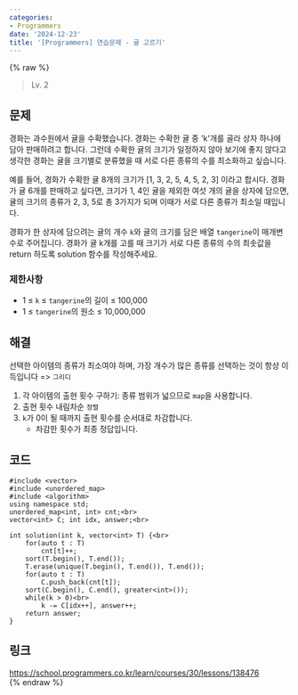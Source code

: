 ```yaml
---
categories:
- Programmers
date: '2024-12-23'
title: '[Programmers] 연습문제 - 귤 고르기'
---
```


{% raw %}
> Lv. 2<br>

## 문제
경화는 과수원에서 귤을 수확했습니다. 경화는 수확한 귤 중 'k'개를 골라 상자 하나에 담아 판매하려고 합니다. 그런데 수확한 귤의 크기가 일정하지 않아 보기에 좋지 않다고 생각한 경화는 귤을 크기별로 분류했을 때 서로 다른 종류의 수를 최소화하고 싶습니다.

예를 들어, 경화가 수확한 귤 8개의 크기가 [1, 3, 2, 5, 4, 5, 2, 3] 이라고 합시다. 경화가 귤 6개를 판매하고 싶다면, 크기가 1, 4인 귤을 제외한 여섯 개의 귤을 상자에 담으면, 귤의 크기의 종류가 2, 3, 5로 총 3가지가 되며 이때가 서로 다른 종류가 최소일 때입니다.

경화가 한 상자에 담으려는 귤의 개수  `k`와 귤의 크기를 담은 배열  `tangerine`이 매개변수로 주어집니다. 경화가 귤 k개를 고를 때 크기가 서로 다른 종류의 수의 최솟값을 return 하도록 solution 함수를 작성해주세요.

### 제한사항
-   1 ≤  `k`  ≤  `tangerine`의 길이 ≤ 100,000
-   1 ≤  `tangerine`의 원소 ≤ 10,000,000

## 해결
선택한 아이템의 종류가 최소여야 하며, 가장 개수가 많은 종류를 선택하는 것이 항상 이득입니다 => `그리디`<br>
1. 각 아이템의 출현 횟수 구하기: 종류 범위가 넓으므로 `map`을 사용합니다.
2. 출현 횟수 내림차순 `정렬`
3. `k`가 0이 될 때까지 출현 횟수를 순서대로 차감합니다.
	- 차감한 횟수가 최종 정답입니다.

## 코드
```
#include <vector>
#include <unordered_map>
#include <algorithm>
using namespace std;
unordered_map<int, int> cnt;<br>
vector<int> C; int idx, answer;<br>

int solution(int k, vector<int> T) {<br>
    for(auto t : T)
        cnt[t]++;
    sort(T.begin(), T.end());
	T.erase(unique(T.begin(), T.end()), T.end());
    for(auto t : T)
        C.push_back(cnt[t]);
    sort(C.begin(), C.end(), greater<int>());
    while(k > 0)<br>
        k -= C[idx++], answer++;
    return answer;
}
```

## 링크
https://school.programmers.co.kr/learn/courses/30/lessons/138476<br>
{% endraw %}
